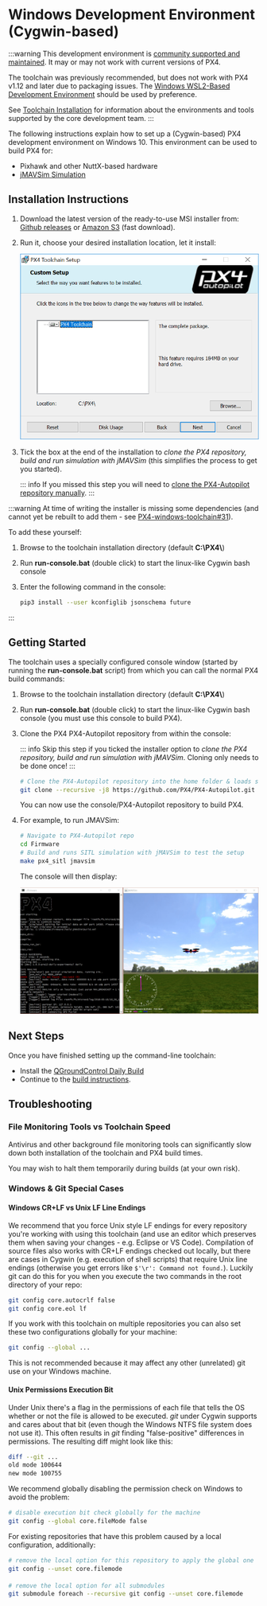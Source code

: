 # Windows Development Environment (Cygwin-based)

:::warning
This development environment is [community supported and maintained](../advanced/community_supported_dev_env.md).
It may or may not work with current versions of PX4.

The toolchain was previously recommended, but does not work with PX4 v1.12 and later due to packaging issues.
The [Windows WSL2-Based Development Environment](../dev_setup/dev_env_windows_wsl.md) should be used by preference.

See [Toolchain Installation](../dev_setup/dev_env.md) for information about the environments and tools supported by the core development team.
:::

The following instructions explain how to set up a (Cygwin-based) PX4 development environment on Windows 10.
This environment can be used to build PX4 for:

- Pixhawk and other NuttX-based hardware
- [jMAVSim Simulation](../sim_jmavsim/index.md)

<a id="installation"></a>

## Installation Instructions

1. Download the latest version of the ready-to-use MSI installer from: [Github releases](https://github.com/PX4/PX4-windows-toolchain/releases) or [Amazon S3](https://s3-us-west-2.amazonaws.com/px4-tools/PX4+Windows+Cygwin+Toolchain/PX4+Windows+Cygwin+Toolchain+0.9.msi) (fast download).
1. Run it, choose your desired installation location, let it install:

   ![jMAVSimOnWindows](../../assets/toolchain/cygwin_toolchain_installer.png)

1. Tick the box at the end of the installation to _clone the PX4 repository, build and run simulation with jMAVSim_ (this simplifies the process to get you started).

   ::: info
   If you missed this step you will need to [clone the PX4-Autopilot repository manually](#getting-started).
   :::

:::warning
At time of writing the installer is missing some dependencies (and cannot yet be rebuilt to add them - see [PX4-windows-toolchain#31](https://github.com/PX4/PX4-windows-toolchain/issues/31)).

To add these yourself:

1. Browse to the toolchain installation directory (default **C:\\PX4\\**)
1. Run **run-console.bat** (double click) to start the linux-like Cygwin bash console
1. Enter the following command in the console:

   ```sh
   pip3 install --user kconfiglib jsonschema future
   ```

:::

## Getting Started

The toolchain uses a specially configured console window (started by running the **run-console.bat** script) from which you can call the normal PX4 build commands:

1. Browse to the toolchain installation directory (default **C:\\PX4\\**)
1. Run **run-console.bat** (double click) to start the linux-like Cygwin bash console (you must use this console to build PX4).
1. Clone the PX4 PX4-Autopilot repository from within the console:

   ::: info
   Skip this step if you ticked the installer option to _clone the PX4 repository, build and run simulation with jMAVSim_.
   Cloning only needs to be done once!
   :::

   ```sh
   # Clone the PX4-Autopilot repository into the home folder & loads submodules in parallel
   git clone --recursive -j8 https://github.com/PX4/PX4-Autopilot.git
   ```

   You can now use the console/PX4-Autopilot repository to build PX4.

1. For example, to run JMAVSim:

   ```sh
   # Navigate to PX4-Autopilot repo
   cd Firmware
   # Build and runs SITL simulation with jMAVSim to test the setup
   make px4_sitl jmavsim
   ```

   The console will then display:

   ![jMAVSimOnWindows](../../assets/simulation/jmavsim/jmavsim_windows_cygwin.png)

## Next Steps

Once you have finished setting up the command-line toolchain:

- Install the [QGroundControl Daily Build](../dev_setup/qgc_daily_build.md)
- Continue to the [build instructions](../dev_setup/building_px4.md).

## Troubleshooting

### File Monitoring Tools vs Toolchain Speed

Antivirus and other background file monitoring tools can significantly slow down both installation of the toolchain and PX4 build times.

You may wish to halt them temporarily during builds (at your own risk).

### Windows & Git Special Cases

#### Windows CR+LF vs Unix LF Line Endings

We recommend that you force Unix style LF endings for every repository you're working with using this toolchain (and use an editor which preserves them when saving your changes - e.g. Eclipse or VS Code).
Compilation of source files also works with CR+LF endings checked out locally, but there are cases in Cygwin (e.g. execution of shell scripts) that require Unix line endings (otherwise you get errors like `$'\r': Command not found.`).
Luckily git can do this for you when you execute the two commands in the root directory of your repo:

```sh
git config core.autocrlf false
git config core.eol lf
```

If you work with this toolchain on multiple repositories you can also set these two configurations globally for your machine:

```sh
git config --global ...
```

This is not recommended because it may affect any other (unrelated) git use on your Windows machine.

#### Unix Permissions Execution Bit

Under Unix there's a flag in the permissions of each file that tells the OS whether or not the file is allowed to be executed.
_git_ under Cygwin supports and cares about that bit (even though the Windows NTFS file system does not use it).
This often results in _git_ finding "false-positive" differences in permissions.
The resulting diff might look like this:

```sh
diff --git ...
old mode 100644
new mode 100755
```

We recommend globally disabling the permission check on Windows to avoid the problem:

```sh
# disable execution bit check globally for the machine
git config --global core.fileMode false
```

For existing repositories that have this problem caused by a local configuration, additionally:

```sh
# remove the local option for this repository to apply the global one
git config --unset core.filemode

# remove the local option for all submodules
git submodule foreach --recursive git config --unset core.filemode
```

<!--
Instructions for building/updating this toolchain are covered in [Windows Cygwin Development Environment (Maintenance Instructions)](../dev_setup/dev_env_windows_cygwin_packager_setup.md)
-->
